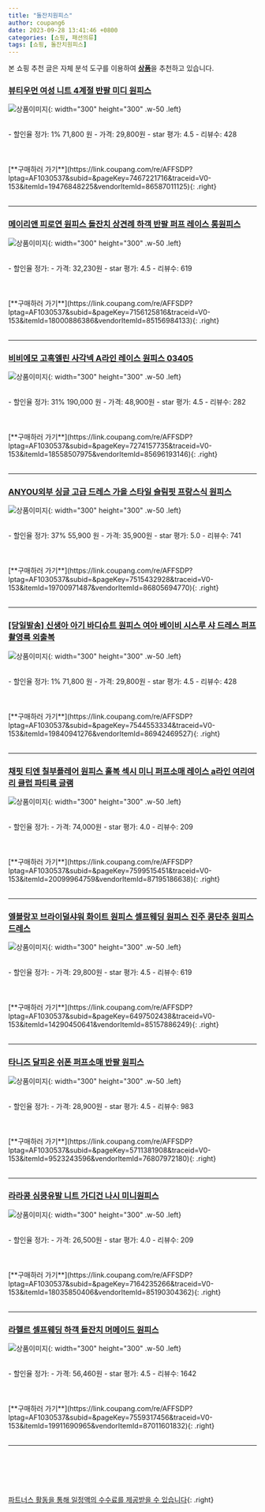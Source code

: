 ```yaml
---
title: "돌잔치원피스"
author: coupang6
date: 2023-09-28 13:41:46 +0800
categories: [쇼핑, 패션의류]
tags: [쇼핑, 돌잔치원피스]
---
```


본 쇼핑 추천 글은 자체 분석 도구를 이용하여 [**상품**](https://link.coupang.com/a/bao1ui)을 추천하고 있습니다.

### [뷰티우먼 여성 니트 4계절 반팔 미디 원피스](https://link.coupang.com/re/AFFSDP?lptag=AF1030537&subid=&pageKey=7467221716&traceid=V0-153&itemId=19476848225&vendorItemId=86587011125)

![상품이미지](https://thumbnail6.coupangcdn.com/thumbnails/remote/230x230ex/image/vendor_inventory/1b53/058f9d333c5682c5925d509f3577adcff5ffd8b0bbeaed869f82310ce4c9.png){: width="300" height="300" .w-50 .left}


<br>
- 할인율 정가: 1%  71,800   원
- 가격: 29,800원
- star 평가: 4.5
- 리뷰수: 428
<br>
<br>
<br>
<br>
[**구매하러 가기**](https://link.coupang.com/re/AFFSDP?lptag=AF1030537&subid=&pageKey=7467221716&traceid=V0-153&itemId=19476848225&vendorItemId=86587011125){: .right}
<br>
<br>

---

### [메이리앤 피로연 원피스 돌잔치 상견례 하객 반팔 퍼프 레이스 롱원피스](https://link.coupang.com/re/AFFSDP?lptag=AF1030537&subid=&pageKey=7156125816&traceid=V0-153&itemId=18000886386&vendorItemId=85156984133)

![상품이미지](https://thumbnail8.coupangcdn.com/thumbnails/remote/230x230ex/image/vendor_inventory/78ea/78d916b71aefe17e6a9db760612e66b0f4d7beccc5a02a55ce6d1854683a.jpg){: width="300" height="300" .w-50 .left}


<br>
- 할인율 정가: 
- 가격: 32,230원
- star 평가: 4.5
- 리뷰수: 619
<br>
<br>
<br>
<br>
[**구매하러 가기**](https://link.coupang.com/re/AFFSDP?lptag=AF1030537&subid=&pageKey=7156125816&traceid=V0-153&itemId=18000886386&vendorItemId=85156984133){: .right}
<br>
<br>

---

### [비비에모 고혹엘린 사각넥 A라인 레이스 원피스 03405](https://link.coupang.com/re/AFFSDP?lptag=AF1030537&subid=&pageKey=7274157735&traceid=V0-153&itemId=18558507975&vendorItemId=85696193146)

![상품이미지](https://thumbnail6.coupangcdn.com/thumbnails/remote/230x230ex/image/retail/images/2023/04/17/17/0/02bcae5d-1e73-4e8f-9af2-7f6110ddf4e3.jpg){: width="300" height="300" .w-50 .left}


<br>
- 할인율 정가: 31%  190,000   원
- 가격: 48,900원
- star 평가: 4.5
- 리뷰수: 282
<br>
<br>
<br>
<br>
[**구매하러 가기**](https://link.coupang.com/re/AFFSDP?lptag=AF1030537&subid=&pageKey=7274157735&traceid=V0-153&itemId=18558507975&vendorItemId=85696193146){: .right}
<br>
<br>

---

### [ANYOU외부 싱글 고급 드레스 가을 스타일 슬림핏 프랑스식 원피스](https://link.coupang.com/re/AFFSDP?lptag=AF1030537&subid=&pageKey=7515432928&traceid=V0-153&itemId=19700971487&vendorItemId=86805694770)

![상품이미지](https://thumbnail8.coupangcdn.com/thumbnails/remote/230x230ex/image/vendor_inventory/e024/689ff5797c980cd62740a8ac25eb9a5802c883ca1a994414017fa5f8139f.jpg){: width="300" height="300" .w-50 .left}


<br>
- 할인율 정가: 37%  55,900   원
- 가격: 35,900원
- star 평가: 5.0
- 리뷰수: 741
<br>
<br>
<br>
<br>
[**구매하러 가기**](https://link.coupang.com/re/AFFSDP?lptag=AF1030537&subid=&pageKey=7515432928&traceid=V0-153&itemId=19700971487&vendorItemId=86805694770){: .right}
<br>
<br>

---

### [[당일발송] 신생아 아기 바디슈트 원피스 여아 베이비 시스루 샤 드레스 퍼프 촬영룩 외출복](https://link.coupang.com/re/AFFSDP?lptag=AF1030537&subid=&pageKey=7544553334&traceid=V0-153&itemId=19840941276&vendorItemId=86942469527)

![상품이미지](https://thumbnail6.coupangcdn.com/thumbnails/remote/230x230ex/image/vendor_inventory/74d5/9a92afe265d90e3051569ce5dd31b3ffa83fec7464ed7aa3623852a98149.jpg){: width="300" height="300" .w-50 .left}


<br>
- 할인율 정가: 1%  71,800   원
- 가격: 29,800원
- star 평가: 4.5
- 리뷰수: 428
<br>
<br>
<br>
<br>
[**구매하러 가기**](https://link.coupang.com/re/AFFSDP?lptag=AF1030537&subid=&pageKey=7544553334&traceid=V0-153&itemId=19840941276&vendorItemId=86942469527){: .right}
<br>
<br>

---

### [채핏 티엔 칠부플레어 원피스 홀복 섹시 미니 퍼프소매 레이스 a라인 여리여리 클럽 파티룩 글램](https://link.coupang.com/re/AFFSDP?lptag=AF1030537&subid=&pageKey=7599515451&traceid=V0-153&itemId=20099964759&vendorItemId=87195186638)

![상품이미지](https://thumbnail10.coupangcdn.com/thumbnails/remote/230x230ex/image/vendor_inventory/974a/0aa8fcc0d29b7cfefb13aef11d75aaf18bbab497e2295c1230de28748b0a.jpg){: width="300" height="300" .w-50 .left}


<br>
- 할인율 정가: 
- 가격: 74,000원
- star 평가: 4.0
- 리뷰수: 209
<br>
<br>
<br>
<br>
[**구매하러 가기**](https://link.coupang.com/re/AFFSDP?lptag=AF1030537&subid=&pageKey=7599515451&traceid=V0-153&itemId=20099964759&vendorItemId=87195186638){: .right}
<br>
<br>

---

### [엘블랑꼬 브라이덜샤워 화이트 원피스 셀프웨딩 원피스 진주 콩단추 원피스 드레스](https://link.coupang.com/re/AFFSDP?lptag=AF1030537&subid=&pageKey=6497502438&traceid=V0-153&itemId=14290450641&vendorItemId=85157886249)

![상품이미지](https://thumbnail8.coupangcdn.com/thumbnails/remote/230x230ex/image/vendor_inventory/b2c6/492d8885c184ddd8a3e287ba0bc2767f09c48bb9f08b51739f36c97bbb1d.jpg){: width="300" height="300" .w-50 .left}


<br>
- 할인율 정가: 
- 가격: 29,800원
- star 평가: 4.5
- 리뷰수: 619
<br>
<br>
<br>
<br>
[**구매하러 가기**](https://link.coupang.com/re/AFFSDP?lptag=AF1030537&subid=&pageKey=6497502438&traceid=V0-153&itemId=14290450641&vendorItemId=85157886249){: .right}
<br>
<br>

---

### [타니즈 달피온 쉬폰 퍼프소매 반팔 원피스](https://link.coupang.com/re/AFFSDP?lptag=AF1030537&subid=&pageKey=5711381908&traceid=V0-153&itemId=9523243596&vendorItemId=76807972180)

![상품이미지](https://thumbnail7.coupangcdn.com/thumbnails/remote/230x230ex/image/vendor_inventory/5c06/66ce3bde2d724a325173e0e6dc8c4b49342bd359a7049f0984be43e96946.jpg){: width="300" height="300" .w-50 .left}


<br>
- 할인율 정가: 
- 가격: 28,900원
- star 평가: 4.5
- 리뷰수: 983
<br>
<br>
<br>
<br>
[**구매하러 가기**](https://link.coupang.com/re/AFFSDP?lptag=AF1030537&subid=&pageKey=5711381908&traceid=V0-153&itemId=9523243596&vendorItemId=76807972180){: .right}
<br>
<br>

---

### [라라콩 심쿵유발 니트 가디건 나시 미니원피스](https://link.coupang.com/re/AFFSDP?lptag=AF1030537&subid=&pageKey=7164235266&traceid=V0-153&itemId=18035850406&vendorItemId=85190304362)

![상품이미지](https://thumbnail6.coupangcdn.com/thumbnails/remote/230x230ex/image/vendor_inventory/f600/045291859b283b634bda06350a36e68140a1ba24b4a64d4063e8014f124d.jpg){: width="300" height="300" .w-50 .left}


<br>
- 할인율 정가: 
- 가격: 26,500원
- star 평가: 4.0
- 리뷰수: 209
<br>
<br>
<br>
<br>
[**구매하러 가기**](https://link.coupang.com/re/AFFSDP?lptag=AF1030537&subid=&pageKey=7164235266&traceid=V0-153&itemId=18035850406&vendorItemId=85190304362){: .right}
<br>
<br>

---

### [라헬르 셀프웨딩 하객 돌잔치 머메이드 원피스](https://link.coupang.com/re/AFFSDP?lptag=AF1030537&subid=&pageKey=7559317456&traceid=V0-153&itemId=19911690965&vendorItemId=87011601832)

![상품이미지](https://thumbnail10.coupangcdn.com/thumbnails/remote/230x230ex/image/vendor_inventory/788b/2ab72499cf1dc1e0b812b470e9e8897b33f37e8567d65a35857d7bb93236.png){: width="300" height="300" .w-50 .left}


<br>
- 할인율 정가: 
- 가격: 56,460원
- star 평가: 4.5
- 리뷰수: 1642
<br>
<br>
<br>
<br>
[**구매하러 가기**](https://link.coupang.com/re/AFFSDP?lptag=AF1030537&subid=&pageKey=7559317456&traceid=V0-153&itemId=19911690965&vendorItemId=87011601832){: .right}
<br>
<br>

---
<br><br><br><br><br> [파트너스 활동을 통해 일정액의 수수료를 제공받을 수 있습니다](https://link.coupang.com/a/bao1ui){: .right}